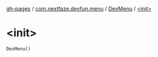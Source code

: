 [gh-pages](../../index.md) / [com.nextfaze.devfun.menu](../index.md) / [DevMenu](index.md) / [&lt;init&gt;](.)

# &lt;init&gt;

`DevMenu()`
